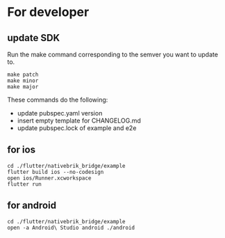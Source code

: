 # For developer

## update SDK

Run the make command corresponding to the semver you want to update to.

```
make patch
make minor
make major
```

These commands do the following:

- update pubspec.yaml version
- insert empty template for CHANGELOG.md
- update pubspec.lock of example and e2e

## for ios

```
cd ./flutter/nativebrik_bridge/example
flutter build ios --no-codesign
open ios/Runner.xcworkspace
flutter run
```

## for android

```
cd ./flutter/nativebrik_bridge/example
open -a Android\ Studio android ./android
```
